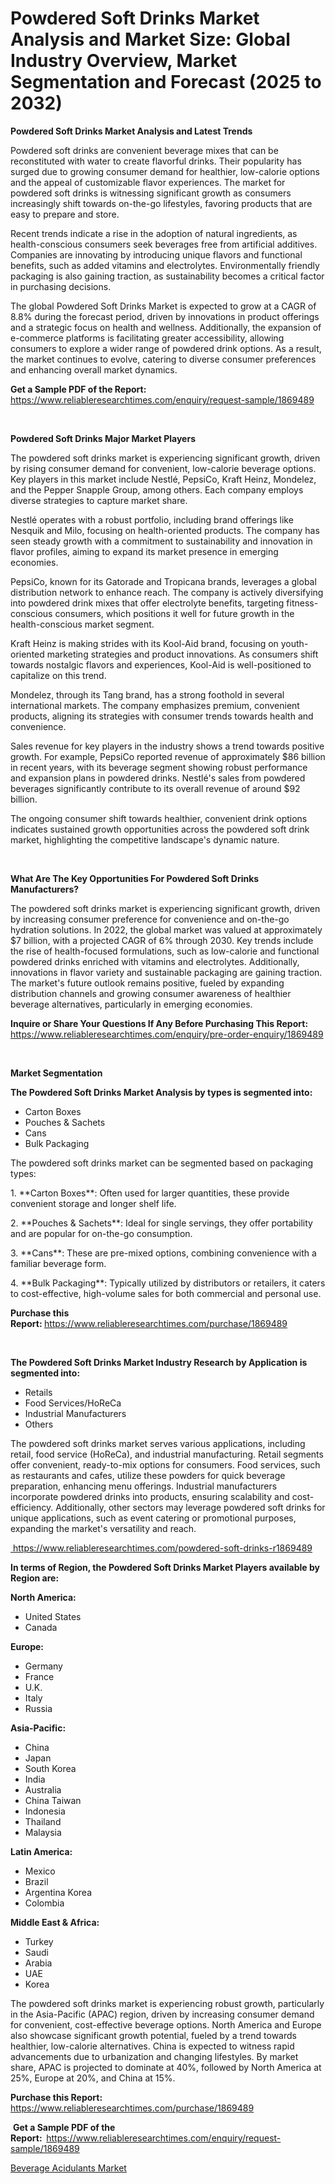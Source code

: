 <p><h1>Powdered Soft Drinks Market Analysis and Market Size: Global Industry Overview, Market Segmentation and Forecast (2025 to 2032)</h1></p><p><strong>Powdered Soft Drinks Market Analysis and Latest Trends</strong></p>
<p><p>Powdered soft drinks are convenient beverage mixes that can be reconstituted with water to create flavorful drinks. Their popularity has surged due to growing consumer demand for healthier, low-calorie options and the appeal of customizable flavor experiences. The market for powdered soft drinks is witnessing significant growth as consumers increasingly shift towards on-the-go lifestyles, favoring products that are easy to prepare and store.</p><p>Recent trends indicate a rise in the adoption of natural ingredients, as health-conscious consumers seek beverages free from artificial additives. Companies are innovating by introducing unique flavors and functional benefits, such as added vitamins and electrolytes. Environmentally friendly packaging is also gaining traction, as sustainability becomes a critical factor in purchasing decisions.</p><p>The global Powdered Soft Drinks Market is expected to grow at a CAGR of 8.8% during the forecast period, driven by innovations in product offerings and a strategic focus on health and wellness. Additionally, the expansion of e-commerce platforms is facilitating greater accessibility, allowing consumers to explore a wider range of powdered drink options. As a result, the market continues to evolve, catering to diverse consumer preferences and enhancing overall market dynamics.</p></p>
<p><strong>Get a Sample PDF of the Report:&nbsp;</strong> <a href="https://www.reliableresearchtimes.com/enquiry/request-sample/1869489?utm_campaign=2264&utm_medium=2&utm_source=Github&utm_content=ia&utm_term=07042025&utm_id=powdered-soft-drinks">https://www.reliableresearchtimes.com/enquiry/request-sample/1869489</a></p>
<p>&nbsp;</p>
<p><strong>Powdered Soft Drinks Major Market Players</strong></p>
<p><p>The powdered soft drinks market is experiencing significant growth, driven by rising consumer demand for convenient, low-calorie beverage options. Key players in this market include Nestlé, PepsiCo, Kraft Heinz, Mondelez, and the Pepper Snapple Group, among others. Each company employs diverse strategies to capture market share.</p><p>Nestlé operates with a robust portfolio, including brand offerings like Nesquik and Milo, focusing on health-oriented products. The company has seen steady growth with a commitment to sustainability and innovation in flavor profiles, aiming to expand its market presence in emerging economies.</p><p>PepsiCo, known for its Gatorade and Tropicana brands, leverages a global distribution network to enhance reach. The company is actively diversifying into powdered drink mixes that offer electrolyte benefits, targeting fitness-conscious consumers, which positions it well for future growth in the health-conscious market segment.</p><p>Kraft Heinz is making strides with its Kool-Aid brand, focusing on youth-oriented marketing strategies and product innovations. As consumers shift towards nostalgic flavors and experiences, Kool-Aid is well-positioned to capitalize on this trend.</p><p>Mondelez, through its Tang brand, has a strong foothold in several international markets. The company emphasizes premium, convenient products, aligning its strategies with consumer trends towards health and convenience.</p><p>Sales revenue for key players in the industry shows a trend towards positive growth. For example, PepsiCo reported revenue of approximately $86 billion in recent years, with its beverage segment showing robust performance and expansion plans in powdered drinks. Nestlé's sales from powdered beverages significantly contribute to its overall revenue of around $92 billion.</p><p>The ongoing consumer shift towards healthier, convenient drink options indicates sustained growth opportunities across the powdered soft drink market, highlighting the competitive landscape's dynamic nature.</p></p>
<p>&nbsp;</p>
<p><strong>What Are The Key Opportunities For Powdered Soft Drinks Manufacturers?</strong></p>
<p><p>The powdered soft drinks market is experiencing significant growth, driven by increasing consumer preference for convenience and on-the-go hydration solutions. In 2022, the global market was valued at approximately $7 billion, with a projected CAGR of 6% through 2030. Key trends include the rise of health-focused formulations, such as low-calorie and functional powdered drinks enriched with vitamins and electrolytes. Additionally, innovations in flavor variety and sustainable packaging are gaining traction. The market's future outlook remains positive, fueled by expanding distribution channels and growing consumer awareness of healthier beverage alternatives, particularly in emerging economies.</p></p>
<p><strong>Inquire or Share Your Questions If Any Before Purchasing This Report:</strong> <a href="https://www.reliableresearchtimes.com/enquiry/pre-order-enquiry/1869489?utm_campaign=2264&utm_medium=2&utm_source=Github&utm_content=ia&utm_term=07042025&utm_id=powdered-soft-drinks">https://www.reliableresearchtimes.com/enquiry/pre-order-enquiry/1869489</a></p>
<p>&nbsp;</p>
<p><strong>Market Segmentation</strong></p>
<p><strong>The Powdered Soft Drinks Market Analysis by types is segmented into:</strong></p>
<p><ul><li>Carton Boxes</li><li>Pouches & Sachets</li><li>Cans</li><li>Bulk Packaging</li></ul></p>
<p><p>The powdered soft drinks market can be segmented based on packaging types: </p><p>1. **Carton Boxes**: Often used for larger quantities, these provide convenient storage and longer shelf life.</p><p>  </p><p>2. **Pouches & Sachets**: Ideal for single servings, they offer portability and are popular for on-the-go consumption.</p><p>  </p><p>3. **Cans**: These are pre-mixed options, combining convenience with a familiar beverage form.</p><p>4. **Bulk Packaging**: Typically utilized by distributors or retailers, it caters to cost-effective, high-volume sales for both commercial and personal use.</p></p>
<p><strong>Purchase this Report:&nbsp;</strong><a href="https://www.reliableresearchtimes.com/purchase/1869489?utm_campaign=2264&utm_medium=2&utm_source=Github&utm_content=ia&utm_term=07042025&utm_id=powdered-soft-drinks">https://www.reliableresearchtimes.com/purchase/1869489</a></p>
<p>&nbsp;</p>
<p><strong>The Powdered Soft Drinks Market Industry Research by Application is segmented into:</strong></p>
<p><ul><li>Retails</li><li>Food Services/HoReCa</li><li>Industrial Manufacturers</li><li>Others</li></ul></p>
<p><p>The powdered soft drinks market serves various applications, including retail, food service (HoReCa), and industrial manufacturing. Retail segments offer convenient, ready-to-mix options for consumers. Food services, such as restaurants and cafes, utilize these powders for quick beverage preparation, enhancing menu offerings. Industrial manufacturers incorporate powdered drinks into products, ensuring scalability and cost-efficiency. Additionally, other sectors may leverage powdered soft drinks for unique applications, such as event catering or promotional purposes, expanding the market's versatility and reach.</p></p>
<p><a href="https://www.reliableresearchtimes.com/powdered-soft-drinks-r1869489?utm_campaign=2264&utm_medium=2&utm_source=Github&utm_content=ia&utm_term=07042025&utm_id=powdered-soft-drinks">&nbsp;https://www.reliableresearchtimes.com/powdered-soft-drinks-r1869489</a></p>
<p><strong>In terms of Region, the Powdered Soft Drinks Market Players available by Region are:</strong></p>
<p>
    <p> <strong> North America: </strong>
        <ul>
            <li>United States</li>
            <li>Canada</li>
        </ul>
        </p> 
    <p> <strong> Europe: </strong>
        <ul>
            <li>Germany</li>
            <li>France</li>
            <li>U.K.</li>
            <li>Italy</li>
            <li>Russia</li>
        </ul>
        </p> 
    <p> <strong> Asia-Pacific: </strong>
        <ul>
            <li>China</li>
            <li>Japan</li>
            <li>South Korea</li>
            <li>India</li>
            <li>Australia</li>
            <li>China Taiwan</li>
            <li>Indonesia</li>
            <li>Thailand</li>
            <li>Malaysia</li>
        </ul>
        </p> 
    <p> <strong> Latin America: </strong>
        <ul>
            <li>Mexico</li>
            <li>Brazil</li>
            <li>Argentina Korea</li>
            <li>Colombia</li>
        </ul>
        </p> 
    <p> <strong> Middle East & Africa: </strong>
        <ul>
            <li>Turkey</li>
            <li>Saudi</li>
            <li>Arabia</li>
            <li>UAE</li>
            <li>Korea</li>
        </ul>
    </p>
    </p>
<p><p>The powdered soft drinks market is experiencing robust growth, particularly in the Asia-Pacific (APAC) region, driven by increasing consumer demand for convenient, cost-effective beverage options. North America and Europe also showcase significant growth potential, fueled by a trend towards healthier, low-calorie alternatives. China is expected to witness rapid advancements due to urbanization and changing lifestyles. By market share, APAC is projected to dominate at 40%, followed by North America at 25%, Europe at 20%, and China at 15%.</p></p>
<p><strong>Purchase this Report: </strong><a href="https://www.reliableresearchtimes.com/purchase/1869489?utm_campaign=2264&utm_medium=2&utm_source=Github&utm_content=ia&utm_term=07042025&utm_id=powdered-soft-drinks">https://www.reliableresearchtimes.com/purchase/1869489</a></p>
<p>&nbsp;<strong>Get a Sample PDF of the Report:&nbsp;&nbsp;</strong><a href="https://www.reliableresearchtimes.com/enquiry/request-sample/1869489?utm_campaign=2264&utm_medium=2&utm_source=Github&utm_content=ia&utm_term=07042025&utm_id=powdered-soft-drinks">https://www.reliableresearchtimes.com/enquiry/request-sample/1869489</a></p>
<p><strong></strong></p>
<p><p><a href="https://github.com/GenaGaines34/Market-Research-Report-List-2/blob/main/beverage-acidulants-market.md?utm_campaign=2264&utm_medium=2&utm_source=Github&utm_content=ia&utm_term=07042025&utm_id=powdered-soft-drinks">Beverage Acidulants Market</a></p></p>